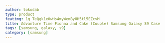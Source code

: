 ```yaml
---
author: tokodab
type: product
featimg: 1q_TeQgk1e0wHs4myWemByUH5tl5EZcvM
title: Advanture Time Fionna and Cake (Couple) Samsung Galaxy S9 Case
tags: [samsung, galaxy, s9]
category: [samsung]
---
```

